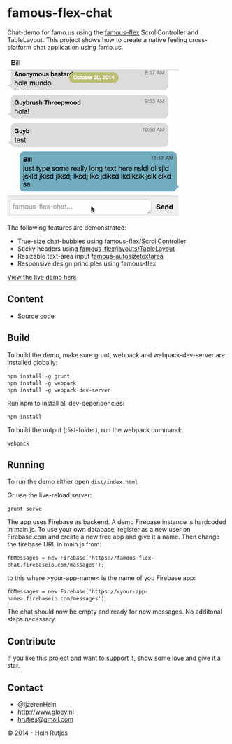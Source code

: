 famous-flex-chat
==========

Chat-demo for famo.us using the [famous-flex](https://github.com/IjzerenHein/famous-flex) ScrollController and TableLayout. This project shows how to create a native feeling cross-platform chat application using famo.us.

![Screenshot](screenshot.gif)

The following features are demonstrated:

-	True-size chat-bubbles using [famous-flex/ScrollController](https://github.com/IjzerenHein/famous-flex/blob/master/docs/ScrollController.md)
-	Sticky headers using [famous-flex/layouts/TableLayout](https://github.com/IjzerenHein/famous-flex/blob/master/docs/layouts/TableLayout.md)
-	Resizable text-area input [famous-autosizetextarea](https://github.com/IjzerenHein/famous-autosizetextarea)
-	Responsive design principles using famous-flex

[View the live demo here](https://rawgit.com/IjzerenHein/famous-flex-chat/master/dist/index.html)


## Content

-	[Source code](./src/main.js)


## Build

To build the demo, make sure grunt, webpack and webpack-dev-server are installed globally:

```
npm install -g grunt
npm install -g webpack
npm install -g webpack-dev-server
```

Run npm to install all dev-dependencies:

```
npm install
```

To build the output (dist-folder), run the webpack command:

```
webpack
```


## Running

To run the demo either open `dist/index.html`

Or use the live-reload server:

```
grunt serve
```

The app uses Firebase as backend. A demo Firebase instance is hardcoded in main.js. 
To use your own database, register as a new user on Firebase.com and create a new free app and give it a name. Then change the firebase URL in main.js from:

```
fbMessages = new Firebase('https://famous-flex-chat.firebaseio.com/messages');
```
to this where &gt;your-app-name&lt; is the name of you Firebase app:

```
fbMessages = new Firebase('https://<your-app-name>.firebaseio.com/messages');
```

The chat should now be empty and ready for new messages. No additonal steps necessary.

## Contribute

If you like this project and want to support it, show some love
and give it a star.


## Contact
- 	@IjzerenHein
- 	http://www.gloey.nl
- 	hrutjes@gmail.com

© 2014 - Hein Rutjes

